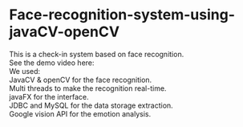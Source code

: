 # Face-recognition-system-using-javaCV-openCV
This is a check-in system based on face recognition.   
See the demo video here:  
We used:   
JavaCV & openCV for the face recognition.   
Multi threads to make the recognition real-time.   
javaFX for the interface.   
JDBC and MySQL for the data storage extraction.   
Google vision API for the emotion analysis.  

